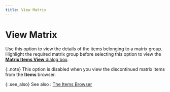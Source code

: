 ```yaml
---
title: View Matrix
---
```


# View Matrix


Use this option to view the details of the items belonging to  a matrix group. Highlight the required matrix group before selecting this  option to view the [**Matrix Items View** dialog box]({{site.mi_baseurl}}/misc/the_matrix_items_view_dialog_box.html).


{:.note}
This option is disabled when you view the discontinued matrix items  from the **Items** browser.


{:.see_also}
See also
: [The Items Browser]({{site.mi_baseurl}}/the-items-browser/the_items_explorer.html)
